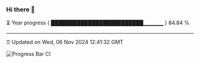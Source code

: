 ### Hi there 👋

⏳ Year progress { █████████████████████████▁▁▁▁▁ } 84.84 %

---

⏰ Updated on Wed, 06 Nov 2024 12:41:32 GMT

![Progress Bar CI](https://github.com/ZhaoGui/ZhaoGui/workflows/Progress%20Bar%20CI/badge.svg)
